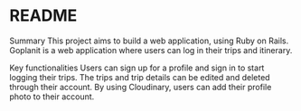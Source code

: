 # README

Summary
This project aims to build a web application, using Ruby on Rails. Goplanit is a web application where users can log in their trips and itinerary.

Key functionalities
Users can sign up for a profile and sign in to start logging their trips. The trips and trip details can be edited and deleted through their account. By using Cloudinary, users can add their profile photo to their account.

